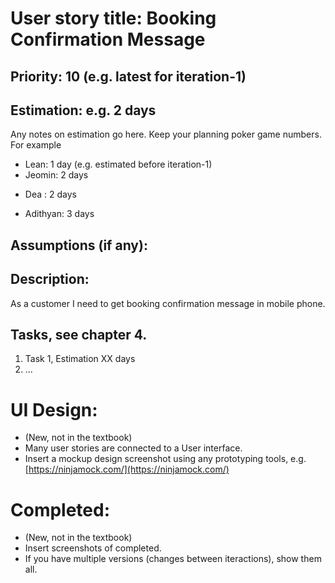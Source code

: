 # User story title: Booking Confirmation Message

## Priority: 10 (e.g. latest for iteration-1)

## Estimation: e.g. 2 days
Any notes on estimation go here. Keep your planning poker game numbers. For example
* Lean: 1 day (e.g. estimated before iteration-1)
* Jeomin: 2 days
- Dea : 2 days
* Adithyan: 3 days

## Assumptions (if any):

## Description: 
As a customer I need to get booking confirmation message in mobile phone.

## Tasks, see chapter 4.

1. Task 1, Estimation XX days
2. ...


# UI Design:
* (New, not in the textbook) 
* Many user stories are connected to a User interface.
* Insert a mockup design screenshot using any prototyping tools, e.g. [https://ninjamock.com/](https://ninjamock.com/)

# Completed:
* (New, not in the textbook) 
* Insert screenshots of completed. 
* If you have multiple versions (changes between iteractions), show them all.

